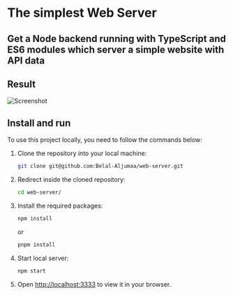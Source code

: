 # The simplest Web Server

## Get a Node backend running with TypeScript and ES6 modules which server a simple website with API data

## Result

![Screenshot](https://user-images.githubusercontent.com/92271729/205789674-40dbdc95-9404-4c5e-aceb-80a9c21a986c.png)


## Install and run

To use this project locally, you need to follow the commands below:

1. Clone the repository into your local machine:

   ```bash
   git clone git@github.com:Belal-Aljumaa/web-server.git
   ```

2. Redirect inside the cloned repository:

   ```bash
   cd web-server/
   ```

3. Install the required packages:

   ```bash
   npm install
   ```
   or
     ```bash
   pnpm install
   ```

4. Start local server:

   ```bash
   npm start
   ```

5. Open [http://localhost:3333](http://localhost:3333) to view it in your browser.
